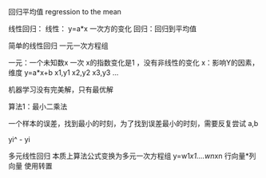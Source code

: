 回归平均值 regression to the mean 

线性回归：
线性： y=a*x 一次方的变化
回归：回归到平均值

简单的线性回归
一元一次方程组

一元：一个未知数x 一次 x的指数变化是1 ，没有非线性的变化
x：影响Y的因素，维度
y=a*x+b
x1,y1 x2,y2 x3,y3 ...

机器学习没有完美解，只有最优解

算法1：最小二乘法

一个样本的误差，找到最小的时刻，为了找到误差最小的时刻，需要反复尝试 a,b

yi^ - yi 


多元线性回归
本质上算法公式变换为多元一次方程组
y=w1*x1....wn*xn
行向量*列向量 使用转置

